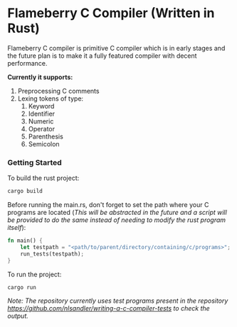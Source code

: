 # Flameberry C Compiler (Written in Rust)
Flameberry C compiler is primitive C compiler which is in early stages and the future plan is to make it a fully featured compiler with decent performance.

**Currently it supports:**
1. Preprocessing C comments
2. Lexing tokens of type:
    1. Keyword
    2. Identifier
    3. Numeric
    4. Operator
    5. Parenthesis
    6. Semicolon

### Getting Started

To build the rust project:

```sh
cargo build
```

Before running the main.rs, don't forget to set the path where your C programs are located (_This will be abstracted in the future and a script will be provided to do the same instead of needing to modify the rust program itself_):

```rust
fn main() {
    let testpath = "<path/to/parent/directory/containing/c/programs>";
    run_tests(testpath);
}
```

To run the project:

```sh
cargo run
```

_Note: The repository currently uses test programs present in the repository https://github.com/nlsandler/writing-a-c-compiler-tests to check the output._